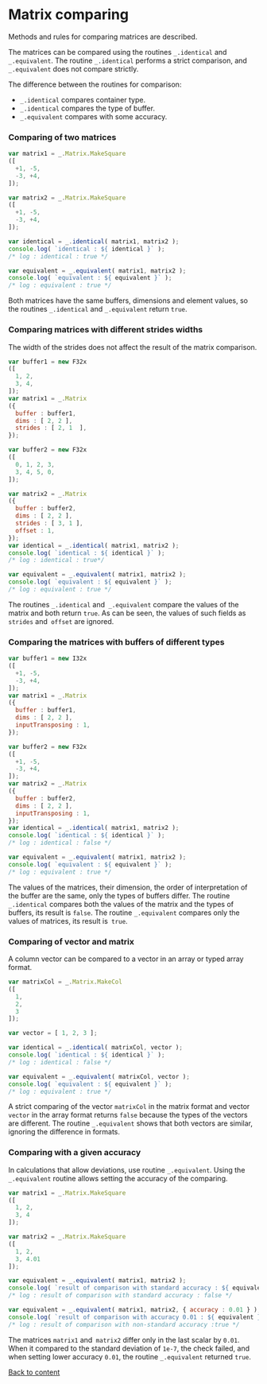 # Matrix comparing

Methods and rules for comparing matrices are described.

The matrices can be compared using the routines `_.identical` and `_.equivalent`. The routine `_.identical` performs a strict comparison, and `_.equivalent` does not compare strictly.

The difference between the routines for comparison:
- `_.identical` compares container type.
- `_.identical` compares the type of buffer.
- `_.equivalent` compares with some accuracy.

### Comparing of two matrices

```js
var matrix1 = _.Matrix.MakeSquare
([
  +1, -5,
  -3, +4,
]);

var matrix2 = _.Matrix.MakeSquare
([
  +1, -5,
  -3, +4,
]);

var identical = _.identical( matrix1, matrix2 );
console.log( `identical : ${ identical }` );
/* log : identical : true */

var equivalent = _.equivalent( matrix1, matrix2 );
console.log( `equivalent : ${ equivalent }` );
/* log : equivalent : true */
```

Both matrices have the same buffers, dimensions and element values, so the routines `_.identical` and `_.equivalent` return `true`.

### Comparing matrices with different strides widths

The width of the strides does not affect the result of the matrix comparison.

```js
var buffer1 = new F32x
([
  1, 2,
  3, 4,
]);
var matrix1 = _.Matrix
({
  buffer : buffer1,
  dims : [ 2, 2 ],
  strides : [ 2, 1  ],
});

var buffer2 = new F32x
([
  0, 1, 2, 3,
  3, 4, 5, 0,
]);

var matrix2 = _.Matrix
({
  buffer : buffer2,
  dims : [ 2, 2 ],
  strides : [ 3, 1 ],
  offset : 1,
});
var identical = _.identical( matrix1, matrix2 );
console.log( `identical : ${ identical }` );
/* log : identical : true*/

var equivalent = _.equivalent( matrix1, matrix2 );
console.log( `equivalent : ${ equivalent }` );
/* log : equivalent : true */
```

The routines `_.identical` and` _.equivalent` compare the values of the matrix and both return `true`. As can be seen, the values of such fields as `strides` and` offset` are ignored.

### Comparing the matrices with buffers of different types

```js
var buffer1 = new I32x
([
  +1, -5,
  -3, +4,
]);
var matrix1 = _.Matrix
({
  buffer : buffer1,
  dims : [ 2, 2 ],
  inputTransposing : 1,
});

var buffer2 = new F32x
([
  +1, -5,
  -3, +4,
]);
var matrix2 = _.Matrix
({
  buffer : buffer2,
  dims : [ 2, 2 ],
  inputTransposing : 1,
});
var identical = _.identical( matrix1, matrix2 );
console.log( `identical : ${ identical }` );
/* log : identical : false */

var equivalent = _.equivalent( matrix1, matrix2 );
console.log( `equivalent : ${ equivalent }` );
/* log : equivalent : true */
```

The values of the matrices, their dimension, the order of interpretation of the buffer are the same, only the types of buffers differ. The routine `_.identical` compares both the values of the matrix and the types of buffers, its result is `false`. The routine `_.equivalent` compares only the values of matrices, its result is` true`.

### Comparing of vector and matrix

A column vector can be compared to a vector in an array or typed array format.

```js
var matrixCol = _.Matrix.MakeCol
([
  1,
  2,
  3
]);

var vector = [ 1, 2, 3 ];

var identical = _.identical( matrixCol, vector );
console.log( `identical : ${ identical }` );
/* log : identical : false */

var equivalent = _.equivalent( matrixCol, vector );
console.log( `equivalent : ${ equivalent }` );
/* log : equivalent : true */
```

A strict comparing of the vector `matrixCol` in the matrix format and vector `vector` in the array format returns `false` because the types of the vectors are different. The routine `_.equivalent` shows that both vectors are similar, ignoring the difference in formats.

### Comparing with a given accuracy

In calculations that allow deviations, use routine `_.equivalent`. Using the `_.equivalent` routine allows setting the accuracy of the comparing.

```js
var matrix1 = _.Matrix.MakeSquare
([
  1, 2,
  3, 4
]);

var matrix2 = _.Matrix.MakeSquare
([
  1, 2,
  3, 4.01
]);

var equivalent = _.equivalent( matrix1, matrix2 );
console.log( `result of comparison with standard accuracy : ${ equivalent }` );
/* log : result of comparison with standard accuracy : false */

var equivalent = _.equivalent( matrix1, matrix2, { accuracy : 0.01 } );
console.log( `result of comparison with accuracy 0.01 : ${ equivalent }` );
/* log : result of comparison with non-standard accuracy :true */
```

The matrices `matrix1` and` matrix2` differ only in the last scalar by `0.01`. When it compared to the standard deviation of `1e-7`, the check failed, and when setting lower accuracy `0.01`, the routine `_.equivalent` returned `true`.

[Back to content](../README.md#Tutorials)
